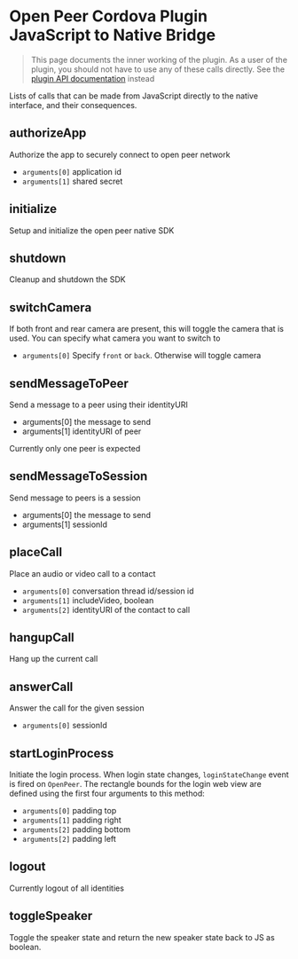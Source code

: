 # Open Peer Cordova Plugin JavaScript to Native Bridge

> This page documents the inner working of the plugin. As a user of the plugin, you should not have to use any of these calls directly.
> See the [plugin API documentation](https://github.com/openpeer/op-cordova/blob/master/doc/API.md) instead

Lists of calls that can be made from JavaScript directly to the native interface, and their consequences.

## authorizeApp
Authorize the app to securely connect to open peer network

* `arguments[0]` application id
* `arguments[1]` shared secret

## initialize
Setup and initialize the open peer native SDK

## shutdown
Cleanup and shutdown the SDK

## switchCamera
If both front and rear camera are present, this will toggle the camera that is used. You can specify what camera you want to switch to

* `arguments[0]` Specify `front` or `back`. Otherwise will toggle camera

## sendMessageToPeer
Send a message to a peer using their identityURI

 * arguments[0] the message to send
 * arguments[1] identityURI of peer

Currently only one peer is expected

## sendMessageToSession
Send message to peers is a session

 * arguments[0] the message to send
 * arguments[1] sessionId

## placeCall
Place an audio or video call to a contact

 * `arguments[0]` conversation thread id/session id
 * `arguments[1]` includeVideo, boolean
 * `arguments[2]` identityURI of the contact to call

## hangupCall
Hang up the current call

## answerCall
Answer the call for the given session

 * `arguments[0]` sessionId

## startLoginProcess
Initiate the login process. When login state changes, `loginStateChange` event is fired on `OpenPeer`. The rectangle bounds for the login web view are defined using the first four arguments to this method:

 * `arguments[0]` padding top
 * `arguments[1]` padding right
 * `arguments[2]` padding bottom
 * `arguments[2]` padding left

## logout
Currently logout of all identities

## toggleSpeaker
Toggle the speaker state and return the new speaker state back to JS as boolean.
